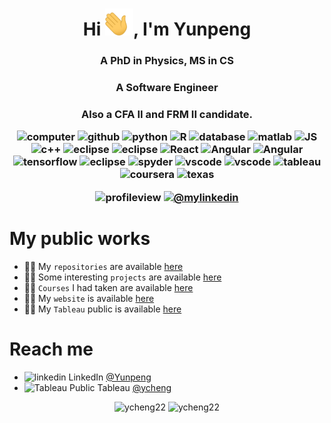 <!--
**ycheng22/ycheng22** is a ✨ _special_ ✨ repository because its `README.md` (this file) appears on your GitHub profile.

Here are some ideas to get you started:

- 🔭 I’m currently working on ...
- 🌱 I’m currently learning ...
- 👯 I’m looking to collaborate on ...
- 🤔 I’m looking for help with ...
- 💬 Ask me about ...
- 📫 How to reach me: ...
- 😄 Pronouns: ...
- ⚡ Fun fact: ...
-->
<h1 align="center">Hi <img width="45" src="waving_hand.gif">, I'm Yunpeng </h1>

<h3 align="center">A PhD in Physics, MS in CS
<h3 align="center">A Software Engineer
<h3 align="center">Also a CFA II and FRM II candidate. 

<p align="center">
  <img src="https://img.icons8.com/cotton/64/000000/computer.png" alt="computer" width="20" height="20"/> 
  <img src="https://img.icons8.com/ios-filled/50/000000/github.png" alt="github" width="20" height="20"/> 
  <img src="https://img.icons8.com/color/48/000000/python.png" alt="python" width="20" height="20"/> 
  <img src="https://img.icons8.com/cute-clipart/64/000000/r--v1.png" alt="R" width="20" height="20"/> 
  <img src="https://img.icons8.com/plasticine/100/000000/oracle-pl-sql--v3.png" alt="database" width="20" height="20"/> 
  <img src="https://img.icons8.com/fluent/48/000000/matlab.png" alt="matlab" width="20" height="20"/> 
  <img src="https://img.icons8.com/ios-filled/50/000000/javascript.png" alt="JS" width="20" height="20"/> 
  <img src="https://img.icons8.com/ios-filled/50/000000/c-plus-plus-logo.png" alt="c++" width="20" height="20"/> 
  <img src="https://img.icons8.com/ios-filled/50/000000/c-sharp-logo.png" alt="eclipse" width="20" height="20"/> 
  <img src="https://img.icons8.com/external-tal-revivo-shadow-tal-revivo/24/000000/external-net-or-dot-net-a-software-framework-developed-by-microsoft-logo-shadow-tal-revivo.png" alt="eclipse" width="20" height="20"/> 
  
  <img src="https://img.icons8.com/officel/16/000000/react.png" alt="React" width="20" height="20"/> 
  <img src="https://img.icons8.com/color/48/000000/angularjs.png" alt="Angular" width="20" height="20"/> 
  <img src="https://img.icons8.com/color/48/000000/amazon-web-services.png" alt="Angular" width="20" height="20"/> 
  <img src="https://img.icons8.com/color/48/000000/tensorflow.png" alt="tensorflow" width="20" height="20"/> 
  
  <img src="https://img.icons8.com/officel/16/000000/java-eclipse.png" alt="eclipse" width="20" height="20"/> 
  <img src="https://img.icons8.com/fluent/48/000000/spyder-ide.png" alt="spyder" width="20" height="20"/> 
  <img src="https://img.icons8.com/fluency/48/000000/visual-studio.png" alt="vscode" width="20" height="20"/> 
  <img src="https://www.vectorlogo.zone/logos/visualstudio_code/visualstudio_code-icon.svg" alt="vscode" width="20" height="20"/> 
  <img src="https://img.icons8.com/color/48/000000/tableau-software.png" alt="tableau" width="20" height="20"/> 
  
  <img src="https://www.vectorlogo.zone/logos/coursera/coursera-icon.svg" alt="coursera" width="20" height="20"/> 
  
  <img src="https://img.icons8.com/color/48/000000/texas-flag.png" alt="texas" width="20" height="20"/> 
</p>

<p align="center">

   <img src="https://komarev.com/ghpvc/?username=ycheng22" alt="profileview" />
   <a href="https://www.linkedin.com/in/yunpeng-cheng-aa8142127/"><img src="https://img.shields.io/badge/--linkedin?label=LinkedIn&logo=LinkedIn&style=social" alt="@mylinkedin" /></a>
</p>

# My public works
- 👨‍💻 My `repositories` are available [here](https://github.com/ycheng22?tab=repositories)
- 👨‍💻 Some interesting `projects` are available [here](https://github.com/ycheng22/Projects)
- 👨‍💻 `Courses` I had taken are available [here](https://github.com/ycheng22/Courses_)
- 👨‍💻 My `website` is available [here](https://ycheng22.github.io/)
- 👨‍💻 My `Tableau` public is available [here](https://public.tableau.com/profile/ycheng#!/)

# Reach me
- <img src="https://img.icons8.com/color/48/000000/linkedin.png" alt="linkedin" width="20" height="20"/> LinkedIn [@Yunpeng](https://www.linkedin.com/in/yunpeng-cheng-aa8142127/)
- <img src="https://img.icons8.com/color/48/000000/tableau-software.png" alt="Tableau Public" width="20" height="20"/> Tableau [@ycheng](https://public.tableau.com/profile/ycheng#!/)

<p align="center"> 
  <img src="https://github-readme-stats.vercel.app/api?username=ycheng22&show_icons=true" alt="ycheng22" />
    <img src="https://github-readme-stats.vercel.app/api/top-langs/?username=ycheng22&layout=compact" alt="ycheng22" />
</p>
